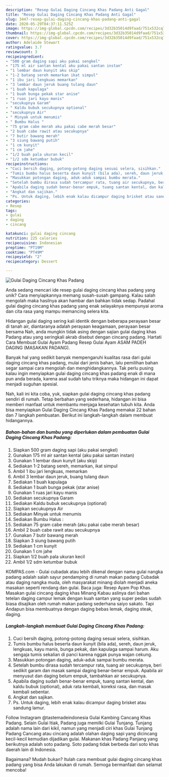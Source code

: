 ```yaml
---
description: "Resep Gulai Daging Cincang Khas Padang Anti Gagal"
title: "Resep Gulai Daging Cincang Khas Padang Anti Gagal"
slug: 3447-resep-gulai-daging-cincang-khas-padang-anti-gagal
date: 2020-05-29T04:37:11.525Z
image: https://img-global.cpcdn.com/recipes/3d32b35014d9faad/751x532cq70/gulai-daging-cincang-khas-padang-foto-resep-utama.jpg
thumbnail: https://img-global.cpcdn.com/recipes/3d32b35014d9faad/751x532cq70/gulai-daging-cincang-khas-padang-foto-resep-utama.jpg
cover: https://img-global.cpcdn.com/recipes/3d32b35014d9faad/751x532cq70/gulai-daging-cincang-khas-padang-foto-resep-utama.jpg
author: Adelaide Stewart
ratingvalue: 3.7
reviewcount: 3
recipeingredient:
- "500 gram daging sapi aku pakai sengkel"
- "175 ml air santan kental aku pakai santan instan"
- "1 lembar daun kunyit aku skip"
- "1-2 batang sereh memarkan ikat simpul"
- "1 ibu jari lengkuas memarkan"
- "3 lembar daun jeruk buang tulang daun"
- "1 buah kapulaga"
- "1 buah bunga pekak star anise"
- "1 ruas jari kayu manis"
- "secukupnya Garam"
- " Kaldu bubuk secukupnya optional"
- "secukupnya Air"
- " Minyak untuk menumis"
- " Bumbu Halus "
- "75 gram cabe merah aku pakai cabe merah besar"
- "2 buah cabe rawit atau secukupnya"
- "7 butir bawang merah"
- "3 siung bawang putih"
- "1 cm kunyit"
- "1 cm jahe"
- "1/2 buah pala ukuran kecil"
- "1/2 sdm ketumbar bubuk"
recipeinstructions:
- "Cuci bersih daging, potong-potong daging sesuai selera, sisihkan."
- "Tumis bumbu halus beserta daun kunyit (bila ada), sereh, daun jeruk, lengkuas, kayu manis, bunga pekak, dan kapulaga sampai harum. Aku sengaja tumis sekalian di panci karena nggak punya wajan cekung."
- "Masukkan potongan daging, aduk-aduk sampai bumbu merata."
- "Setelah bumbu dirasa sudah tercampur rata, tuang air secukupnya, beri sedikit garam dan masak sampai daging benar-benar empuk. Apabila air menyusut dan daging belum empuk, tambahkan air secukupnya."
- "Apabila daging sudah benar-benar empuk, tuang santan kental, dan kaldu bubuk (optional), aduk rata kembali, koreksi rasa, dan masak kembali sebentar."
- "Angkat dan sajikan."
- "Ps. Untuk daging, lebih enak kalau dicampur daging brisket atau sandung lamur."
categories:
- Resep
tags:
- gulai
- daging
- cincang

katakunci: gulai daging cincang 
nutrition: 225 calories
recipecuisine: Indonesian
preptime: "PT19M"
cooktime: "PT49M"
recipeyield: "2"
recipecategory: Dessert

---
```



![Gulai Daging Cincang Khas Padang](https://img-global.cpcdn.com/recipes/3d32b35014d9faad/751x532cq70/gulai-daging-cincang-khas-padang-foto-resep-utama.jpg)

Anda sedang mencari ide resep gulai daging cincang khas padang yang unik? Cara menyiapkannya memang susah-susah gampang. Kalau salah mengolah maka hasilnya akan hambar dan bahkan tidak sedap. Padahal gulai daging cincang khas padang yang enak selayaknya mempunyai aroma dan cita rasa yang mampu memancing selera kita.

Hidangan gulai daging sering kali identik dengan beberapa perayaan besar di tanah air, diantaranya adalah perayaan keagamaan, perayaan besar bersama Nah, anda mungkin tidak asing dengan sajian gulai daging khas Padang atau yang seringkali akrab disebut dengan cincang padang. Hartati Cara Membuat Gulai Ayam Padang Resep Gulai Ayam ASAM PADEH DAGING (MASAKAN PADANG).

Banyak hal yang sedikit banyak mempengaruhi kualitas rasa dari gulai daging cincang khas padang, mulai dari jenis bahan, lalu pemilihan bahan segar sampai cara mengolah dan menghidangkannya. Tak perlu pusing kalau ingin menyiapkan gulai daging cincang khas padang enak di mana pun anda berada, karena asal sudah tahu triknya maka hidangan ini dapat menjadi suguhan spesial.


Nah, kali ini kita coba, yuk, siapkan gulai daging cincang khas padang sendiri di rumah. Tetap berbahan yang sederhana, hidangan ini bisa memberi manfaat untuk membantu menjaga kesehatan tubuh kita. Anda bisa menyiapkan Gulai Daging Cincang Khas Padang memakai 22 bahan dan 7 langkah pembuatan. Berikut ini langkah-langkah dalam membuat hidangannya.

<!--inarticleads1-->

##### Bahan-bahan dan bumbu yang diperlukan dalam pembuatan Gulai Daging Cincang Khas Padang:

1. Siapkan 500 gram daging sapi (aku pakai sengkel)
1. Gunakan 175 ml air santan kental (aku pakai santan instan)
1. Gunakan 1 lembar daun kunyit (aku skip)
1. Sediakan 1-2 batang sereh, memarkan, ikat simpul
1. Ambil 1 ibu jari lengkuas, memarkan
1. Ambil 3 lembar daun jeruk, buang tulang daun
1. Sediakan 1 buah kapulaga
1. Sediakan 1 buah bunga pekak (star anise)
1. Gunakan 1 ruas jari kayu manis
1. Sediakan secukupnya Garam
1. Sediakan  Kaldu bubuk secukupnya (optional)
1. Siapkan secukupnya Air
1. Sediakan  Minyak untuk menumis
1. Sediakan  Bumbu Halus :
1. Sediakan 75 gram cabe merah (aku pakai cabe merah besar)
1. Ambil 2 buah cabe rawit atau secukupnya
1. Gunakan 7 butir bawang merah
1. Siapkan 3 siung bawang putih
1. Sediakan 1 cm kunyit
1. Gunakan 1 cm jahe
1. Siapkan 1/2 buah pala ukuran kecil
1. Ambil 1/2 sdm ketumbar bubuk


KOMPAS.com - Gulai cubadak atau lebih dikenal dengan nama gulai nangka padang adalah salah sayur pendamping di rumah makan padang Cubadak atau daging nangka muda, oleh masyarakat minang diolah menjadi aneka masakan seperti rendang dan gulai. Baca juga: Resep Ayam Pop Khas. Masakan gulai cincang daging khas Minang Kabau aslinya dari bahan tetelan daging campur lemak dengan kuah santan yang super pedas sudah biasa disajikan oleh rumah makan padang sederhana saiyo sakato. Tapi Andapun bisa membuatnya dengan daging bebas lemak, daging steak, daging. 

<!--inarticleads2-->

##### Langkah-langkah membuat Gulai Daging Cincang Khas Padang:

1. Cuci bersih daging, potong-potong daging sesuai selera, sisihkan.
1. Tumis bumbu halus beserta daun kunyit (bila ada), sereh, daun jeruk, lengkuas, kayu manis, bunga pekak, dan kapulaga sampai harum. Aku sengaja tumis sekalian di panci karena nggak punya wajan cekung.
1. Masukkan potongan daging, aduk-aduk sampai bumbu merata.
1. Setelah bumbu dirasa sudah tercampur rata, tuang air secukupnya, beri sedikit garam dan masak sampai daging benar-benar empuk. Apabila air menyusut dan daging belum empuk, tambahkan air secukupnya.
1. Apabila daging sudah benar-benar empuk, tuang santan kental, dan kaldu bubuk (optional), aduk rata kembali, koreksi rasa, dan masak kembali sebentar.
1. Angkat dan sajikan.
1. Ps. Untuk daging, lebih enak kalau dicampur daging brisket atau sandung lamur.


Follow Instagram @tastemadeindonesia Gulai Kambing Cancang Khas Padang. Selain Gulai Itiak, Padang juga memilki Gulai Tunjang. Tunjang adalah nama lain dari kikil, namun yang menjadi ciri khas Gulai Tunjang Padang Cancang atau cincang adalah olahan daging sapi yang dicincang kecil-kecil kemudian dijadikan gulai. Makanan khas Padang Panjang yang berikutnya adalah soto padang. Soto padang tidak berbeda dari soto khas daerah lain di Indonesia. 

Bagaimana? Mudah bukan? Itulah cara membuat gulai daging cincang khas padang yang bisa Anda lakukan di rumah. Semoga bermanfaat dan selamat mencoba!
